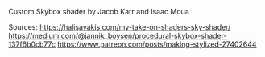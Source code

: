 Custom Skybox shader by Jacob Karr and Isaac Moua

Sources:
https://halisavakis.com/my-take-on-shaders-sky-shader/
https://medium.com/@jannik_boysen/procedural-skybox-shader-137f6b0cb77c
https://www.patreon.com/posts/making-stylized-27402644
